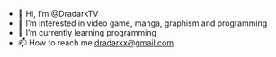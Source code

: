 - 👋 Hi, I’m @DradarkTV
- 👀 I’m interested in video game, manga, graphism and programming
- 🌱 I’m currently learning programming
- 📫 How to reach me dradarkx@gmail.com

<!---
DradarkTV/DradarkTV is a ✨ special ✨ repository because its `README.md` (this file) appears on your GitHub profile.
You can click the Preview link to take a look at your changes.
--->
